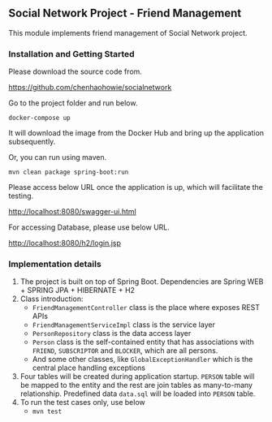 ## Social Network Project - Friend Management

This module implements friend management of Social Network project.

### Installation and Getting Started

Please download the source code from.

<https://github.com/chenhaohowie/socialnetwork>

Go to the project folder and run below.

```docker-compose up```

It will download the image from the Docker Hub and bring up the application subsequently.

Or, you can run using maven.

```mvn clean package spring-boot:run```

Please access below URL once the application is up, which will facilitate the testing.

<http://localhost:8080/swagger-ui.html>

For accessing Database, please use below URL.

<http://localhost:8080/h2/login.jsp>

### Implementation details

1. The project is built on top of Spring Boot. Dependencies are Spring WEB + SPRING JPA + HIBERNATE + H2
2. Class introduction:
    * `FriendManagementController` class is the place where exposes REST APIs
    * `FriendManagementServiceImpl` class is the service layer
    * `PersonRepository` class is the data access layer
    * `Person` class is the self-contained entity that has associations with `FRIEND`, `SUBSCRIPTOR` and `BLOCKER`, which are all persons. 
    * And some other classes, like `GlobalExceptionHandler` which is the central place handling exceptions
3. Four tables will be created during application startup. `PERSON` table will be mapped to the entity and the rest are join tables as many-to-many relationship. Predefined data `data.sql` will be loaded into `PERSON` table.
4. To run the test cases only, use below
    * `mvn test`
